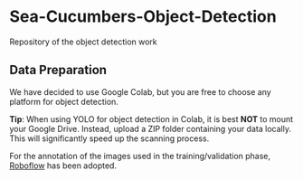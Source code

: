 # Sea-Cucumbers-Object-Detection
Repository of the object detection work



## Data Preparation

We have decided to use Google Colab, but you are free to choose any platform for object detection.

**Tip**: When using YOLO for object detection in Colab, it is best **NOT** to mount your Google Drive. Instead, upload a ZIP folder containing your data locally. This will significantly speed up the scanning process.

For the annotation of the images used in the training/validation phase, [Roboflow](https://roboflow.com/) has been adopted.

